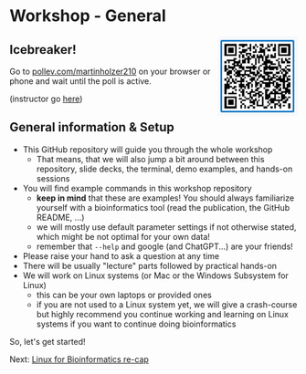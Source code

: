 # Workshop - General

<a href="https://pollev.com/martinholzer210"><img align="right" width="140" height="140" src="../src/pollev.png"></a>

## Icebreaker!

Go to [pollev.com/martinholzer210](https://pollev.com/martinholzer210) on your browser or phone and wait until the poll is active.

(instructor go [here](https://www.polleverywhere.com/multiple_choice_polls/GfILsS7srFQa0nlrEeuE2))

## General information & Setup

* This GitHub repository will guide you through the whole workshop
    * That means, that we will also jump a bit around between this repository, slide decks, the terminal, demo examples, and hands-on sessions
* You will find example commands in this workshop repository
    * **keep in mind** that these are examples! You should always familiarize yourself with a bioinformatics tool (read the publication, the GitHub README, ...)
    * we will mostly use default parameter settings if not otherwise stated, which might be not optimal for your own data!
    * remember that `--help` and google (and ChatGPT...) are your friends! 
* Please raise your hand to ask a question at any time
* There will be usually "lecture" parts followed by practical hands-on 
* We will work on Linux systems (or Mac or the Windows Subsystem for Linux)
    * this can be your own laptops or provided ones
    * if you are not used to a Linux system yet, we will give a crash-course but highly recommend you continue working and learning on Linux systems if you want to continue doing bioinformatics

So, let's get started!

Next: [Linux for Bioinformatics re-cap](linux.md)